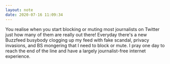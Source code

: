 ```yaml
---
layout: note
date: 2020-07-16 11:09:34
---
```


You realise when you start blocking or muting most journalists on Twitter just how many of them are really out there! Everyday there's a new Buzzfeed busybody clogging up my feed with fake scandal, privacy invasions, and BS mongering that I need to block or mute. I pray one day to reach the end of the line and have a largely journalist-free internet experience.
